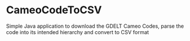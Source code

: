 # CameoCodeToCSV
Simple Java application to download the GDELT Cameo Codes, parse the code into its intended hierarchy and convert to CSV format
